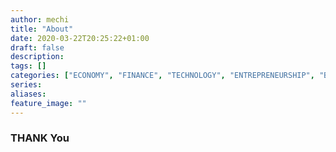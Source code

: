 ```yaml
---
author: mechi
title: "About"
date: 2020-03-22T20:25:22+01:00
draft: false
description:
tags: []
categories: ["ECONOMY", "FINANCE", "TECHNOLOGY", "ENTREPRENEURSHIP", "BUSINESS", "MANAGEMENT", "PERSONAL DEVELOPMENT"]
series:
aliases:
feature_image: ""
---
```

### THANK You
